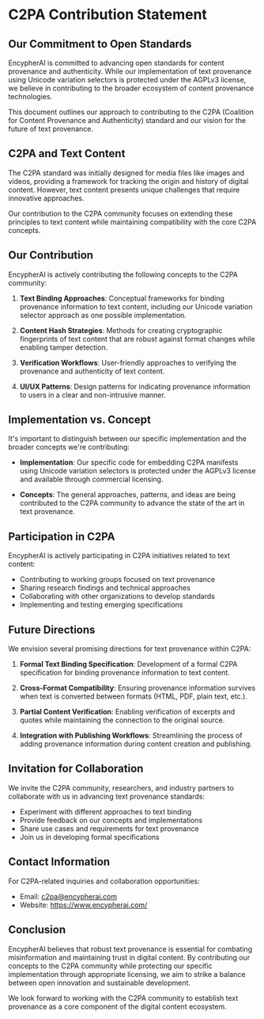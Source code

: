 # C2PA Contribution Statement

## Our Commitment to Open Standards

EncypherAI is committed to advancing open standards for content provenance and authenticity. While our implementation of text provenance using Unicode variation selectors is protected under the AGPLv3 license, we believe in contributing to the broader ecosystem of content provenance technologies.

This document outlines our approach to contributing to the C2PA (Coalition for Content Provenance and Authenticity) standard and our vision for the future of text provenance.

## C2PA and Text Content

The C2PA standard was initially designed for media files like images and videos, providing a framework for tracking the origin and history of digital content. However, text content presents unique challenges that require innovative approaches.

Our contribution to the C2PA community focuses on extending these principles to text content while maintaining compatibility with the core C2PA concepts.

## Our Contribution

EncypherAI is actively contributing the following concepts to the C2PA community:

1. **Text Binding Approaches**: Conceptual frameworks for binding provenance information to text content, including our Unicode variation selector approach as one possible implementation.

2. **Content Hash Strategies**: Methods for creating cryptographic fingerprints of text content that are robust against format changes while enabling tamper detection.

3. **Verification Workflows**: User-friendly approaches to verifying the provenance and authenticity of text content.

4. **UI/UX Patterns**: Design patterns for indicating provenance information to users in a clear and non-intrusive manner.

## Implementation vs. Concept

It's important to distinguish between our specific implementation and the broader concepts we're contributing:

- **Implementation**: Our specific code for embedding C2PA manifests using Unicode variation selectors is protected under the AGPLv3 license and available through commercial licensing.

- **Concepts**: The general approaches, patterns, and ideas are being contributed to the C2PA community to advance the state of the art in text provenance.

## Participation in C2PA

EncypherAI is actively participating in C2PA initiatives related to text content:

- Contributing to working groups focused on text provenance
- Sharing research findings and technical approaches
- Collaborating with other organizations to develop standards
- Implementing and testing emerging specifications

## Future Directions

We envision several promising directions for text provenance within C2PA:

1. **Formal Text Binding Specification**: Development of a formal C2PA specification for binding provenance information to text content.

2. **Cross-Format Compatibility**: Ensuring provenance information survives when text is converted between formats (HTML, PDF, plain text, etc.).

3. **Partial Content Verification**: Enabling verification of excerpts and quotes while maintaining the connection to the original source.

4. **Integration with Publishing Workflows**: Streamlining the process of adding provenance information during content creation and publishing.

## Invitation for Collaboration

We invite the C2PA community, researchers, and industry partners to collaborate with us in advancing text provenance standards:

- Experiment with different approaches to text binding
- Provide feedback on our concepts and implementations
- Share use cases and requirements for text provenance
- Join us in developing formal specifications

## Contact Information

For C2PA-related inquiries and collaboration opportunities:

- Email: c2pa@encypherai.com
- Website: https://www.encypherai.com/

## Conclusion

EncypherAI believes that robust text provenance is essential for combating misinformation and maintaining trust in digital content. By contributing our concepts to the C2PA community while protecting our specific implementation through appropriate licensing, we aim to strike a balance between open innovation and sustainable development.

We look forward to working with the C2PA community to establish text provenance as a core component of the digital content ecosystem.
